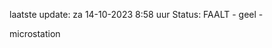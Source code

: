 laatste update: 
za 14-10-2023  8:58   uur 
Status: FAALT - geel - 
<div class="service Y">microstation</div>